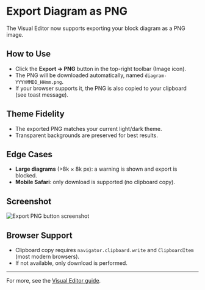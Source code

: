 # Export Diagram as PNG

The Visual Editor now supports exporting your block diagram as a PNG image.

## How to Use

- Click the **Export → PNG** button in the top-right toolbar (Image icon).
- The PNG will be downloaded automatically, named `diagram-YYYYMMDD_HHmm.png`.
- If your browser supports it, the PNG is also copied to your clipboard (see toast message).

## Theme Fidelity

- The exported PNG matches your current light/dark theme.
- Transparent backgrounds are preserved for best results.

## Edge Cases

- **Large diagrams** (>8k × 8k px): a warning is shown and export is blocked.
- **Mobile Safari**: only download is supported (no clipboard copy).

## Screenshot

![Export PNG button screenshot](./export-png-screenshot.png)

## Browser Support

- Clipboard copy requires `navigator.clipboard.write` and `ClipboardItem` (most modern browsers).
- If not available, only download is performed.

---

For more, see the [Visual Editor guide](./getting-started.md). 